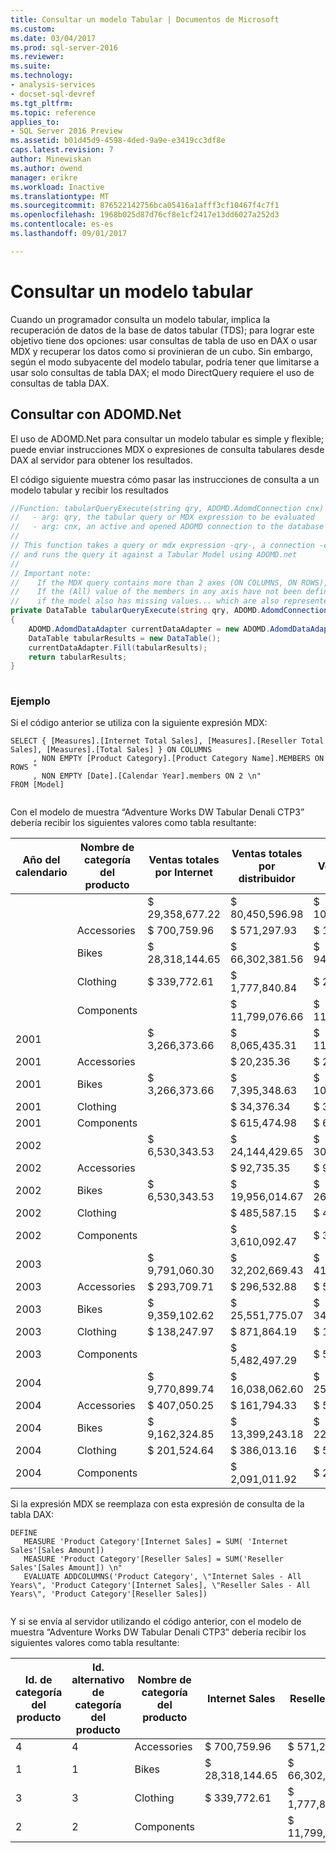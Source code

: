 ```yaml
---
title: Consultar un modelo Tabular | Documentos de Microsoft
ms.custom: 
ms.date: 03/04/2017
ms.prod: sql-server-2016
ms.reviewer: 
ms.suite: 
ms.technology:
- analysis-services
- docset-sql-devref
ms.tgt_pltfrm: 
ms.topic: reference
applies_to:
- SQL Server 2016 Preview
ms.assetid: b01d45d9-4598-4ded-9a9e-e3419cc3df8e
caps.latest.revision: 7
author: Minewiskan
ms.author: owend
manager: erikre
ms.workload: Inactive
ms.translationtype: MT
ms.sourcegitcommit: 876522142756bca05416a1afff3cf10467f4c7f1
ms.openlocfilehash: 1968b025d87d76cf8e1cf2417e13dd6027a252d3
ms.contentlocale: es-es
ms.lasthandoff: 09/01/2017

---
```

# <a name="querying-a-tabular-model"></a>Consultar un modelo tabular
  Cuando un programador consulta un modelo tabular, implica la recuperación de datos de la base de datos tabular (TDS); para lograr este objetivo tiene dos opciones: usar consultas de tabla de uso en DAX o usar MDX y recuperar los datos como si provinieran de un cubo. Sin embargo, según el modo subyacente del modelo tabular, podría tener que limitarse a usar solo consultas de tabla DAX; el modo DirectQuery requiere el uso de consultas de tabla DAX.  
  
## <a name="querying-with-adomdnet"></a>Consultar con ADOMD.Net  
 El uso de ADOMD.Net para consultar un modelo tabular es simple y flexible; puede enviar instrucciones MDX o expresiones de consulta tabulares desde DAX al servidor para obtener los resultados.  
  
 El código siguiente muestra cómo pasar las instrucciones de consulta a un modelo tabular y recibir los resultados  
  
```csharp  
//Function: tabularQueryExecute(string qry, ADOMD.AdomdConnection cnx)  
//   - arg: qry, the tabular query or MDX expression to be evaluated  
//   - arg: cnx, an active and opened ADOMD connection to the database where 'qry' is to be evaluated  
//  
// This function takes a query or mdx expression -qry-, a connection -cnx-  
// and runs the query it against a Tabular Model using ADOMD.net  
//  
// Important note:  
//    If the MDX query contains more than 2 axes (ON COLUMNS, ON ROWS), each axis will come as a new column  
//    If the (All) value of the members in any axis have not been defined, a blank cell is returned. This might be misleading  
//    if the model also has missing values... which are also represented with blank cells.  
private DataTable tabularQueryExecute(string qry, ADOMD.AdomdConnection cnx)  
{  
    ADOMD.AdomdDataAdapter currentDataAdapter = new ADOMD.AdomdDataAdapter(qry, cnx);  
    DataTable tabularResults = new DataTable();  
    currentDataAdapter.Fill(tabularResults);  
    return tabularResults;  
}  
  
```  
  
### <a name="example"></a>Ejemplo  
 Si el código anterior se utiliza con la siguiente expresión MDX:  
  
```  
SELECT { [Measures].[Internet Total Sales], [Measures].[Reseller Total Sales], [Measures].[Total Sales] } ON COLUMNS  
     , NON EMPTY [Product Category].[Product Category Name].MEMBERS ON ROWS "  
     , NON EMPTY [Date].[Calendar Year].members ON 2 \n"  
FROM [Model]  
  
```  
  
 Con el modelo de muestra “Adventure Works DW Tabular Denali CTP3” debería recibir los siguientes valores como tabla resultante:  
  
|Año del calendario|Nombre de categoría del producto|Ventas totales por Internet|Ventas totales por distribuidor|Ventas totales|  
|-------------------|---------------------------|--------------------------|--------------------------|-----------------|  
|||$     29,358,677.22|$     80,450,596.98|$   109,809,274.20|  
||Accessories|$           700,759.96|$           571,297.93|$        1,272,057.89|  
||Bikes|$     28,318,144.65|$     66,302,381.56|$     94,620,526.21|  
||Clothing|$           339,772.61|$        1,777,840.84|$        2,117,613.45|  
||Components||$     11,799,076.66|$     11,799,076.66|  
|2001||$        3,266,373.66|$        8,065,435.31|$     11,331,808.96|  
|2001|Accessories||$              20,235.36|$              20,235.36|  
|2001|Bikes|$        3,266,373.66|$        7,395,348.63|$     10,661,722.28|  
|2001|Clothing||$              34,376.34|$              34,376.34|  
|2001|Components||$           615,474.98|$           615,474.98|  
|2002||$        6,530,343.53|$     24,144,429.65|$     30,674,773.18|  
|2002|Accessories||$              92,735.35|$              92,735.35|  
|2002|Bikes|$        6,530,343.53|$     19,956,014.67|$     26,486,358.20|  
|2002|Clothing||$           485,587.15|$           485,587.15|  
|2002|Components||$        3,610,092.47|$        3,610,092.47|  
|2003||$        9,791,060.30|$     32,202,669.43|$     41,993,729.72|  
|2003|Accessories|$           293,709.71|$           296,532.88|$           590,242.59|  
|2003|Bikes|$        9,359,102.62|$     25,551,775.07|$     34,910,877.69|  
|2003|Clothing|$           138,247.97|$           871,864.19|$        1,010,112.16|  
|2003|Components||$        5,482,497.29|$        5,482,497.29|  
|2004||$        9,770,899.74|$     16,038,062.60|$     25,808,962.34|  
|2004|Accessories|$           407,050.25|$           161,794.33|$           568,844.58|  
|2004|Bikes|$        9,162,324.85|$     13,399,243.18|$     22,561,568.03|  
|2004|Clothing|$           201,524.64|$           386,013.16|$           587,537.80|  
|2004|Components||$        2,091,011.92|$        2,091,011.92|  
  
 Si la expresión MDX se reemplaza con esta expresión de consulta de la tabla DAX:  
  
```  
DEFINE  
   MEASURE 'Product Category'[Internet Sales] = SUM( 'Internet Sales'[Sales Amount])  
   MEASURE 'Product Category'[Reseller Sales] = SUM('Reseller Sales'[Sales Amount]) \n"  
   EVALUATE ADDCOLUMNS('Product Category', \"Internet Sales - All Years\", 'Product Category'[Internet Sales], \"Reseller Sales - All Years\", 'Product Category'[Reseller Sales])  
  
```  
  
 Y si se envía al servidor utilizando el código anterior, con el modelo de muestra “Adventure Works DW Tabular Denali CTP3” debería recibir los siguientes valores como tabla resultante:  
  
|Id. de categoría del producto|Id. alternativo de categoría del producto|Nombre de categoría del producto|Internet Sales|Reseller Sales|  
|-------------------------|-----------------------------------|---------------------------|--------------------|--------------------|  
|4|4|Accessories|$        700,759.96|$        571,297.93|  
|1|1|Bikes|$  28,318,144.65|$  66,302,381.56|  
|3|3|Clothing|$        339,772.61|$    1,777,840.84|  
|2|2|Components||$  11,799,076.66|  
  
  

